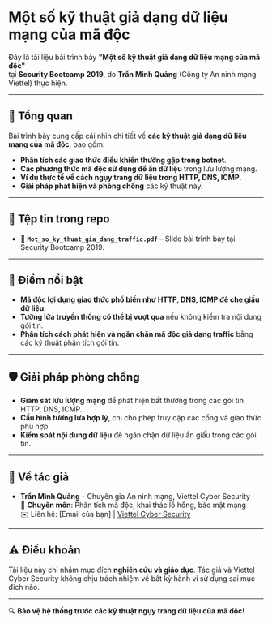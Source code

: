 # Một số kỹ thuật giả dạng dữ liệu mạng của mã độc

Đây là tài liệu bài trình bày **"Một số kỹ thuật giả dạng dữ liệu mạng của mã độc"**  
tại **Security Bootcamp 2019**, do **Trần Minh Quảng** (Công ty An ninh mạng Viettel) thực hiện.

---

## 📌 Tổng quan
Bài trình bày cung cấp cái nhìn chi tiết về **các kỹ thuật giả dạng dữ liệu mạng của mã độc**, bao gồm:
- **Phân tích các giao thức điều khiển thường gặp trong botnet**.
- **Các phương thức mã độc sử dụng để ẩn dữ liệu** trong lưu lượng mạng.
- **Ví dụ thực tế về cách ngụy trang dữ liệu trong HTTP, DNS, ICMP**.
- **Giải pháp phát hiện và phòng chống** các kỹ thuật này.

---

## 📂 Tệp tin trong repo
- 📄 **`Mot_so_ky_thuat_gia_dang_traffic.pdf`** – Slide bài trình bày tại Security Bootcamp 2019.

---

## 🚀 Điểm nổi bật
- **Mã độc lợi dụng giao thức phổ biến như HTTP, DNS, ICMP để che giấu dữ liệu**.
- **Tường lửa truyền thống có thể bị vượt qua** nếu không kiểm tra nội dung gói tin.
- **Phân tích cách phát hiện và ngăn chặn mã độc giả dạng traffic** bằng các kỹ thuật phân tích gói tin.

---

## 🛡 Giải pháp phòng chống
- **Giám sát lưu lượng mạng** để phát hiện bất thường trong các gói tin HTTP, DNS, ICMP.
- **Cấu hình tường lửa hợp lý**, chỉ cho phép truy cập các cổng và giao thức phù hợp.
- **Kiểm soát nội dung dữ liệu** để ngăn chặn dữ liệu ẩn giấu trong các gói tin.

---

## 📢 Về tác giả
- **Trần Minh Quảng** - Chuyên gia An ninh mạng, Viettel Cyber Security  
  📍 **Chuyên môn**: Phân tích mã độc, khai thác lỗ hổng, bảo mật mạng  
  ✉️ Liên hệ: [Email của bạn] | [Viettel Cyber Security](https://viettelcybersecurity.com)

---

## ⚠️ Điều khoản
Tài liệu này chỉ nhằm mục đích **nghiên cứu và giáo dục**. Tác giả và Viettel Cyber Security không chịu trách nhiệm về bất kỳ hành vi sử dụng sai mục đích nào.

---

🔍 **Bảo vệ hệ thống trước các kỹ thuật ngụy trang dữ liệu của mã độc!**
